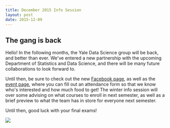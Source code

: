 ```yaml
---
title: December 2015 Info Session
layout: post
date: 2015-12-09
---
```


## The gang is back

Hello! In the following months, the Yale Data Science group will be back, and better than ever. We've entered
a new partnership with the upcoming Department of Statistics and Data Science, and there will be many
future collaborations to look forward to.

Until then, be sure to check out the new [Facebook page](https://facebook.com/YaleDataScience), as well as
the [event page](https://www.facebook.com/events/524410961054701/), where you can fill out an attendance form so that we know who's interested and how much food to get! The winter info session will over some advising on
what courses to enroll in next semester, as well as a brief preview to what the team has in store for everyone
next semester.

Until then, good luck with your final exams!

[<img src="https://scontent-lga3-1.xx.fbcdn.net/hphotos-xfa1/v/t1.0-9/12348066_1531656950486286_1227336046339999507_n.jpg?oh=7250a7a5c514899b76c957724c752bd8&oe=56E65818">](https://www.facebook.com/events/524410961054701/)

